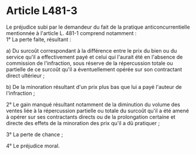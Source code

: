 # Article L481-3

Le préjudice subi par le demandeur du fait de la pratique anticoncurrentielle mentionnée à l'article L. 481-1 comprend notamment :\
1° La perte faite, résultant :

a) Du surcoût correspondant à la différence entre le prix du bien ou du service qu'il a effectivement payé et celui qui l'aurait été en l'absence de commission de l'infraction, sous réserve de la répercussion totale ou partielle de ce surcoût qu'il a éventuellement opérée sur son contractant direct ultérieur ;

b) De la minoration résultant d'un prix plus bas que lui a payé l'auteur de l'infraction ;

2° Le gain manqué résultant notamment de la diminution du volume des ventes liée à la répercussion partielle ou totale du surcoût qu'il a été amené à opérer sur ses contractants directs ou de la prolongation certaine et directe des effets de la minoration des prix qu'il a dû pratiquer ;

3° La perte de chance ;

4° Le préjudice moral.
